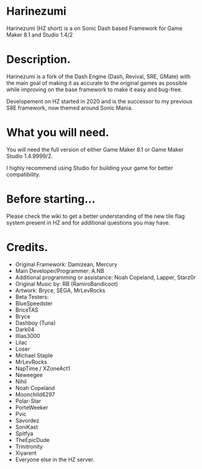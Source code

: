 # Harinezumi
Harinezumi (HZ short) is a on Sonic Dash based Framework for Game Maker 8.1 and Studio 1.4/2

# Description.
Harinezumi is a fork of the Dash Engine (Dash, Revival, SRE, GMate)
with the main goal of making it as accurate to the original games as possible while improving on the base framework to make it easy and bug-free.

Developement on HZ started in 2020 and is the successor to my previous S8E framework, now themed around Sonic Mania.

# What you will need.
You will need the full version of either Game Maker 8.1 or Game Maker Studio 1.4.9999/2.

I highly recommend using Studio for building your game for better compatibility.

# Before starting...
Please check the wiki to get a better understanding of the new tile flag system present in HZ and for additional questions you may have.


# Credits. 
- Original Framework: Damizean, Mercury
- Main Developer/Programmer: A.NB
- Additional programming or assistance: Noah Copeland, Lapper, Starz0r
- Original Music by: RB (RamiroBandicoot)
- Artwork: Bryce, SEGA, MrLevRocks
- Beta Testers:
 - BlueSpeedster
 - BriceTAS
 - Bryce
 - Dashboy (Tuna)
 - Dark04
 - Illias3000
 - Lilac
 - Loser
 - Michael Staple
 - MrLevRocks
 - NapTime / XZoneAct1
 - Neweegee
 - Nihil
 - Noah Copeland
 - Moonchild6297
 - Polar-Star
 - PorteWeeker
 - Pvic
 - Savordez
 - SoniKast
 - Spitfya
 - TheEpicDude
 - Trinitronity
 - Xiyarent
 - Everyone else in the HZ server.

